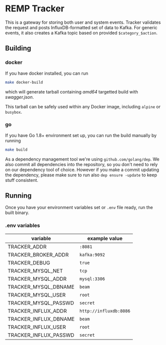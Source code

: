 # REMP Tracker

This is a gateway for storing both user and system events. Tracker validates the request and posts InfluxDB-formatted
set of data to Kafka. For generic events, it also creates a Kafka topic based on provided `$category_$action`.

## Building

### docker

If you have docker installed, you can run

```bash
make docker-build
``` 

which will generate tarball containing *amd64* targetted
build with *swagger.json*.

This tarball can be safely used within any Docker image, including `alpine` or `busybox`.

### go

If you have Go 1.8+ environment set up, you can run the build manually by running

```bash
make build
```

As a dependency management tool we're using `github.com/golang/dep`. We also commit all dependencies into the
repository, so you don't need to rely on our dependency tool of choice. However if you make a commit updating
the dependency, please make sure to run also `dep ensure -update` to keep stuff consistent.

## Running

Once you have your environment variables set or `.env` file ready, run the built binary.

### .env variables

variable|example value
--- | ---
TRACKER_ADDR|`:8081`
TRACKER_BROKER_ADDR|`kafka:9092`
TRACKER_DEBUG|`true`
TRACKER_MYSQL_NET|`tcp`
TRACKER_MYSQL_ADDR|`mysql:3306`
TRACKER_MYSQL_DBNAME|`beam`
TRACKER_MYSQL_USER|`root`
TRACKER_MYSQL_PASSWD|`secret`
TRACKER_INFLUX_ADDR|`http://influxdb:8086`
TRACKER_INFLUX_DBNAME|`beam`
TRACKER_INFLUX_USER|`root`
TRACKER_INFLUX_PASSWD|`secret`
